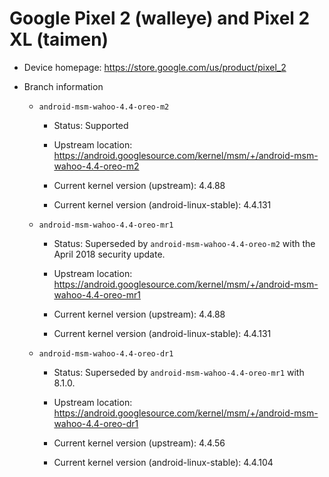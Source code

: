 # Google Pixel 2 (walleye) and Pixel 2 XL (taimen)

* Device homepage: https://store.google.com/us/product/pixel_2

* Branch information

  * `android-msm-wahoo-4.4-oreo-m2`

    * Status: Supported

    * Upstream location: https://android.googlesource.com/kernel/msm/+/android-msm-wahoo-4.4-oreo-m2

    * Current kernel version (upstream): 4.4.88

    * Current kernel version (android-linux-stable): 4.4.131

  * `android-msm-wahoo-4.4-oreo-mr1`

    * Status: Superseded by `android-msm-wahoo-4.4-oreo-m2` with the April 2018 security update.

    * Upstream location: https://android.googlesource.com/kernel/msm/+/android-msm-wahoo-4.4-oreo-mr1

    * Current kernel version (upstream): 4.4.88

    * Current kernel version (android-linux-stable): 4.4.131

  * `android-msm-wahoo-4.4-oreo-dr1`

    * Status: Superseded by `android-msm-wahoo-4.4-oreo-mr1` with 8.1.0.

    * Upstream location: https://android.googlesource.com/kernel/msm/+/android-msm-wahoo-4.4-oreo-dr1

    * Current kernel version (upstream): 4.4.56

    * Current kernel version (android-linux-stable): 4.4.104
